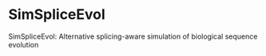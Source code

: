 # SimSpliceEvol
SimSpliceEvol: Alternative splicing-aware simulation of biological sequence evolution
